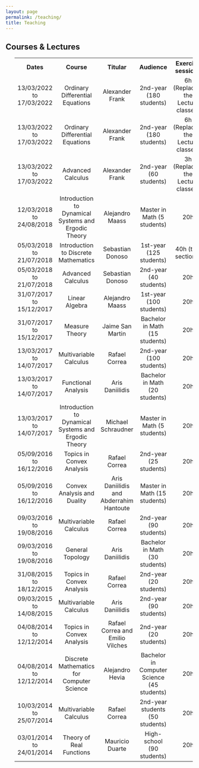 ```yaml
---
layout: page
permalink: /teaching/
title: Teaching
---
```


## Courses & Lectures
<ul>
    <table style="width:100%">
  <tr>
    <th>Dates</th>
    <th>Course</th>
    <th>Titular</th>
    <th>Audience</th>
    <th>Exercise sessions</th>
  </tr>
  <tr>
    <td style="text-align: center">13/03/2022 to 17/03/2022</td>
    <td style="text-align: center">Ordinary Differential Equations</td>
    <td style="text-align: center">Alexander Frank</td>
    <td style="text-align: center">2nd-year (180 students)</td>
    <td style="text-align: center">6h (Replacing the Lecture classes)</td>
  </tr>
  <tr>
    <td style="text-align: center">13/03/2022 to 17/03/2022</td>
    <td style="text-align: center">Ordinary Differential Equations</td>
    <td style="text-align: center">Alexander Frank</td>
    <td style="text-align: center">2nd-year (180 students)</td>
    <td style="text-align: center">6h (Replacing the Lecture classes)</td>
  </tr>
  <tr>
    <td style="text-align: center">13/03/2022 to 17/03/2022</td>
    <td style="text-align: center">Advanced Calculus</td>
    <td style="text-align: center">Alexander Frank</td>
    <td style="text-align: center">2nd-year (60 students)</td>
    <td style="text-align: center">3h (Replacing the Lecture classes)</td>
  </tr>
  <tr>
    <td style="text-align: center">12/03/2018 to 24/08/2018</td>
    <td style="text-align: center">Introduction to Dynamical Systems and Ergodic Theory</td>
    <td style="text-align: center">Alejandro Maass</td>
    <td style="text-align: center">Master in Math (5 students)</td>
    <td style="text-align: center">20h</td>
  </tr>
  <tr>
    <td style="text-align: center">05/03/2018 to 21/07/2018</td>
    <td style="text-align: center">Introduction to Discrete Mathematics</td>
    <td style="text-align: center">Sebastian Donoso</td>
    <td style="text-align: center">1st-year (125 students)</td>
    <td style="text-align: center">40h (two sections)</td>
  </tr>
  <tr>
    <td style="text-align: center">05/03/2018 to 21/07/2018</td>
    <td style="text-align: center">Advanced Calculus</td>
    <td style="text-align: center">Sebastian Donoso</td>
    <td style="text-align: center">2nd-year (40 students)</td>
    <td style="text-align: center">20h</td>
  </tr>
  <tr>
    <td style="text-align: center">31/07/2017 to 15/12/2017</td>
    <td style="text-align: center">Linear Algebra</td>
    <td style="text-align: center">Alejandro Maass</td>
    <td style="text-align: center">1st-year (100 students)</td>
    <td style="text-align: center">20h</td>
  </tr>
  <tr>
    <td style="text-align: center">31/07/2017 to 15/12/2017</td>
    <td style="text-align: center">Measure Theory</td>
    <td style="text-align: center">Jaime San Martin</td>
    <td style="text-align: center">Bachelor in Math (15 students)</td>
    <td style="text-align: center">20h</td>
  </tr>
  <tr>
    <td style="text-align: center">13/03/2017 to 14/07/2017</td>
    <td style="text-align: center">Multivariable Calculus</td>
    <td style="text-align: center">Rafael Correa</td>
    <td style="text-align: center">2nd-year (100 students)</td>
    <td style="text-align: center">20h</td>
  </tr>
  <tr>
    <td style="text-align: center">13/03/2017 to 14/07/2017</td>
    <td style="text-align: center">Functional Analysis</td>
    <td style="text-align: center">Aris Daniilidis</td>
    <td style="text-align: center">Bachelor in Math (20 students)</td>
    <td style="text-align: center">20h</td>
  </tr>
  <tr>
    <td style="text-align: center">13/03/2017 to 14/07/2017</td>
    <td style="text-align: center">Introduction to Dynamical Systems and Ergodic Theory</td>
    <td style="text-align: center">Michael Schraudner</td>
    <td style="text-align: center">Master in Math (5 students)</td>
    <td style="text-align: center">20h</td>
  </tr>
  <tr>
    <td style="text-align: center">05/09/2016 to 16/12/2016</td>
    <td style="text-align: center">Topics in Convex Analysis</td>
    <td style="text-align: center">Rafael Correa</td>
    <td style="text-align: center">2nd-year (25 students)</td>
    <td style="text-align: center">20h</td>
  </tr>
  <tr>
    <td style="text-align: center">05/09/2016 to 16/12/2016</td>
    <td style="text-align: center">Convex Analysis and Duality</td>
    <td style="text-align: center">Aris Daniilidis and Abderrahim Hantoute</td>
    <td style="text-align: center">Master in Math (15 students)</td>
    <td style="text-align: center">20h</td>
  </tr>
  <tr>
    <td style="text-align: center">09/03/2016 to 19/08/2016</td>
    <td style="text-align: center">Multivariable Calculus</td>
    <td style="text-align: center">Rafael Correa</td>
    <td style="text-align: center">2nd-year (90 students)</td>
    <td style="text-align: center">20h</td>
  </tr>
  <tr>
    <td style="text-align: center">09/03/2016 to 19/08/2016</td>
    <td style="text-align: center">General Topology</td>
    <td style="text-align: center">Aris Daniilidis</td>
    <td style="text-align: center">Bachelor in Math (30 students)</td>
    <td style="text-align: center">20h</td>
  </tr>
  <tr>
    <td style="text-align: center">31/08/2015 to 18/12/2015</td>
    <td style="text-align: center">Topics in Convex Analysis</td>
    <td style="text-align: center">Rafael Correa</td>
    <td style="text-align: center">2nd-year (20 students)</td>
    <td style="text-align: center">20h</td>
  </tr>
  <tr>
    <td style="text-align: center">09/03/2015 to 14/08/2015</td>
    <td style="text-align: center">Multivariable Calculus</td>
    <td style="text-align: center">Aris Daniilidis</td>
    <td style="text-align: center">2nd-year (90 students)</td>
    <td style="text-align: center">20h</td>
  </tr>
  <tr>
    <td style="text-align: center">04/08/2014 to 12/12/2014</td>
    <td style="text-align: center">Topics in Convex Analysis</td>
    <td style="text-align: center">Rafael Correa and Emilio Vilches</td>
    <td style="text-align: center">2nd-year (20 students)</td>
    <td style="text-align: center">20h</td>
  </tr>
  <tr>
    <td style="text-align: center">04/08/2014 to 12/12/2014</td>
    <td style="text-align: center">Discrete Mathematics for Computer Science</td>
    <td style="text-align: center">Alejandro Hevia</td>
    <td style="text-align: center">Bachelor in Computer Science (45 students)</td>
    <td style="text-align: center">20h</td>
  </tr>
  <tr>
    <td style="text-align: center">10/03/2014 to 25/07/2014</td>
    <td style="text-align: center">Multivariable Calculus</td>
    <td style="text-align: center">Rafael Correa</td>
    <td style="text-align: center">2nd-year students (50 students)</td>
    <td style="text-align: center">20h</td>
  </tr>
  <tr>
    <td style="text-align: center">03/01/2014 to 24/01/2014</td>
    <td style="text-align: center">Theory of Real Functions</td>
    <td style="text-align: center">Mauricio Duarte</td>
    <td style="text-align: center">High-school (90 students)</td>
    <td style="text-align: center">20h</td>
  </tr>
</table>
</ul>
